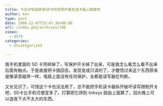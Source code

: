 ```yaml
---
title: 今天才知道原来SD卡的写保护是在读卡器上面做的
author: kxn
type: post
date: 2006-12-07T15:47:30+00:00
url: /index.php/archives/146
views:
  - 4579
categories:
  - Uncategorized

---
```

我手机里面的 SD 卡壳碎掉了，写保护开关掉了出来，可是我怎么看怎么看不出来后面有触点。于是直接把卡插回去，发现变成只读的了，才醒悟过来这个东西原来是像录音磁带一样，电路上面没有任何保护，全都是读写器在判断。

又长见识了。可惜这个卡也没法用了，总不能把手机读卡器拆开破坏读写限制开关吧，SD卡比手机可便宜多了。打算把它焊到 linksys 路由上面算了，回头晚上可以连夜下点不太大的东西。